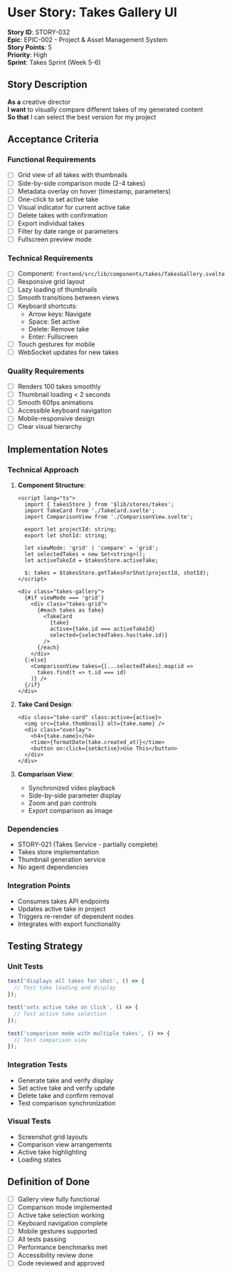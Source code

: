 # User Story: Takes Gallery UI

**Story ID**: STORY-032  
**Epic**: EPIC-002 - Project & Asset Management System  
**Story Points**: 5  
**Priority**: High  
**Sprint**: Takes Sprint (Week 5-6)  

## Story Description

**As a** creative director  
**I want** to visually compare different takes of my generated content  
**So that** I can select the best version for my project  

## Acceptance Criteria

### Functional Requirements
- [ ] Grid view of all takes with thumbnails
- [ ] Side-by-side comparison mode (2-4 takes)
- [ ] Metadata overlay on hover (timestamp, parameters)
- [ ] One-click to set active take
- [ ] Visual indicator for current active take
- [ ] Delete takes with confirmation
- [ ] Export individual takes
- [ ] Filter by date range or parameters
- [ ] Fullscreen preview mode

### Technical Requirements
- [ ] Component: `frontend/src/lib/components/takes/TakesGallery.svelte`
- [ ] Responsive grid layout
- [ ] Lazy loading of thumbnails
- [ ] Smooth transitions between views
- [ ] Keyboard shortcuts:
  - Arrow keys: Navigate
  - Space: Set active
  - Delete: Remove take
  - Enter: Fullscreen
- [ ] Touch gestures for mobile
- [ ] WebSocket updates for new takes

### Quality Requirements
- [ ] Renders 100 takes smoothly
- [ ] Thumbnail loading < 2 seconds
- [ ] Smooth 60fps animations
- [ ] Accessible keyboard navigation
- [ ] Mobile-responsive design
- [ ] Clear visual hierarchy

## Implementation Notes

### Technical Approach
1. **Component Structure**:
   ```svelte
   <script lang="ts">
     import { takesStore } from '$lib/stores/takes';
     import TakeCard from './TakeCard.svelte';
     import ComparisonView from './ComparisonView.svelte';
     
     export let projectId: string;
     export let shotId: string;
     
     let viewMode: 'grid' | 'compare' = 'grid';
     let selectedTakes = new Set<string>();
     let activeTakeId = $takesStore.activeTake;
     
     $: takes = $takesStore.getTakesForShot(projectId, shotId);
   </script>
   
   <div class="takes-gallery">
     {#if viewMode === 'grid'}
       <div class="takes-grid">
         {#each takes as take}
           <TakeCard 
             {take} 
             active={take.id === activeTakeId}
             selected={selectedTakes.has(take.id)}
           />
         {/each}
       </div>
     {:else}
       <ComparisonView takes={[...selectedTakes].map(id => 
         takes.find(t => t.id === id)
       )} />
     {/if}
   </div>
   ```

2. **Take Card Design**:
   ```svelte
   <div class="take-card" class:active={active}>
     <img src={take.thumbnail} alt={take.name} />
     <div class="overlay">
       <h4>{take.name}</h4>
       <time>{formatDate(take.created_at)}</time>
       <button on:click={setActive}>Use This</button>
     </div>
   </div>
   ```

3. **Comparison View**:
   - Synchronized video playback
   - Side-by-side parameter display
   - Zoom and pan controls
   - Export comparison as image

### Dependencies
- STORY-021 (Takes Service - partially complete)
- Takes store implementation
- Thumbnail generation service
- No agent dependencies

### Integration Points
- Consumes takes API endpoints
- Updates active take in project
- Triggers re-render of dependent nodes
- Integrates with export functionality

## Testing Strategy

### Unit Tests
```javascript
test('displays all takes for shot', () => {
  // Test take loading and display
});

test('sets active take on click', () => {
  // Test active take selection
});

test('comparison mode with multiple takes', () => {
  // Test comparison view
});
```

### Integration Tests
- Generate take and verify display
- Set active take and verify update
- Delete take and confirm removal
- Test comparison synchronization

### Visual Tests
- Screenshot grid layouts
- Comparison view arrangements
- Active take highlighting
- Loading states

## Definition of Done
- [ ] Gallery view fully functional
- [ ] Comparison mode implemented
- [ ] Active take selection working
- [ ] Keyboard navigation complete
- [ ] Mobile gestures supported
- [ ] All tests passing
- [ ] Performance benchmarks met
- [ ] Accessibility review done
- [ ] Code reviewed and approved